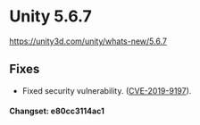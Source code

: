 # Unity 5.6.7

https://unity3d.com/unity/whats-new/5.6.7

## Fixes



*   Fixed security vulnerability. ([CVE-2019-9197](/security#CVE-2019-9197)).

#### Changset: e80cc3114ac1